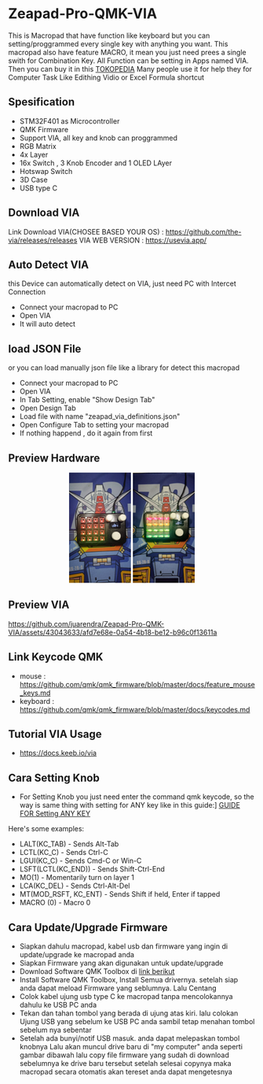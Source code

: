 # Zeapad-Pro-QMK-VIA
This is Macropad that have function like keyboard but you can setting/proggrammed every single key with anything you want. This macropad also have feature MACRO, it mean you just need prees a single swith for Combination Key. All Function can be setting in Apps named VIA. Then you can buy it in this [TOKOPEDIA](https://tokopedia.link/nYgWruHWJHb) 
Many people use it for help they for Computer Task Like Edithing Vidio or Excel Formula shortcut

## Spesification
- STM32F401 as Microcontroller
- QMK Firmware
- Support VIA, all key and knob can proggrammed
- RGB Matrix
- 4x Layer 
- 16x Switch , 3 Knob Encoder and 1 OLED LAyer
- Hotswap Switch
- 3D Case 
- USB type C

## Download VIA
Link Download VIA(CHOSEE BASED YOUR OS) : https://github.com/the-via/releases/releases
VIA WEB VERSION : https://usevia.app/

## Auto Detect VIA
this Device can automatically detect on VIA, just need PC with Intercet Connection
- Connect your macropad to PC
- Open VIA
- It will auto detect
## load JSON File
or you can load manually json file like a library for detect this macropad
- Connect your macropad to PC
- Open VIA
- In Tab Setting, enable "Show Design Tab"
- Open Design Tab
- Load file with name "zeapad_via_definitions.json" 
- Open Configure Tab to setting your macropad
- If nothing happend , do it again from first 

## Preview Hardware
<p align="center">
  <img src="DOC/HARDWARE/hw1.jpeg" width="25%" height="25%">
  <img src="DOC/HARDWARE/hw2.jpeg" width="25%" height="25%">
</p>

## Preview VIA

https://github.com/juarendra/Zeapad-Pro-QMK-VIA/assets/43043633/afd7e68e-0a54-4b18-be12-b96c0f13611a

## Link Keycode QMK
- mouse : https://github.com/qmk/qmk_firmware/blob/master/docs/feature_mouse_keys.md
- keyboard : https://github.com/qmk/qmk_firmware/blob/master/docs/keycodes.md

## Tutorial VIA Usage
- https://docs.keeb.io/via

## Cara Setting Knob
- For Setting Knob you just need enter the command qmk keycode, so the way is same thing with setting for ANY key like in this guide:]
[GUIDE FOR Setting ANY KEY](https://docs.keeb.io/via)

Here's some examples:

- LALT(KC_TAB) - Sends Alt-Tab
- LCTL(KC_C) - Sends Ctrl-C
- LGUI(KC_C) - Sends Cmd-C or Win-C
- LSFT(LCTL(KC_END)) - Sends Shift-Ctrl-End
- MO(1) - Momentarily turn on layer 1
- LCA(KC_DEL) - Sends Ctrl-Alt-Del
- MT(MOD_RSFT, KC_ENT) - Sends Shift if held, Enter if tapped
- MACRO (0) - Macro 0

## Cara Update/Upgrade Firmware
- Siapkan dahulu macropad, kabel usb dan firmware yang ingin di update/upgrade ke macropad anda
- Siapkan Firmware yang akan digunakan untuk update/upgrade
- Download Software QMK Toolbox di [link berikut](https://github.com/qmk/qmk_toolbox/releases)
- Install Software QMK Toolbox, Install Semua drivernya. setelah siap anda dapat meload Firmware yang seblumnya. Lalu Centang 
- Colok kabel ujung usb type C ke macropad tanpa mencolokannya dahulu ke USB PC anda
- Tekan dan tahan tombol yang berada di ujung atas kiri. lalu colokan Ujung USB yang sebelum ke USB PC anda sambil tetap menahan tombol sebelum nya sebentar
- Setelah ada bunyi/notif USB masuk. anda dapat melepaskan tombol knobnya
Lalu akan muncul drive baru di "my computer" anda seperti gambar dibawah
lalu copy file firmware yang sudah di download sebelumnya ke drive baru tersebut
setelah selesai copynya maka macropad secara otomatis akan tereset
anda dapat mengetesnya


